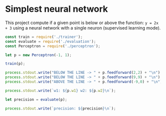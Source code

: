 # Simplest neural network

This project compute if a given point is below or above the function: `y = 2x + 3`
using a neural network with a single neuron (supervised learning mode).

```js
const train = require('./trainer');
const evaluate = require('./evaluation');
const Perceptron = require('./perceptron');

let p = new Perceptron(-1, 1);

train(p);

process.stdout.write("BELOW THE LINE -> " + p.feedforward(2,2) + "\n");
process.stdout.write("BELOW THE LINE -> " + p.feedforward(9,9) + "\n");
process.stdout.write("ABOVE THE LINE -> " + p.feedforward(-9,0) + "\n");

process.stdout.write(`w1: ${p.w1} w2: ${p.w2}\n`);

let precision = evaluate(p);

process.stdout.write(`precision: ${precision}\n`);
```

